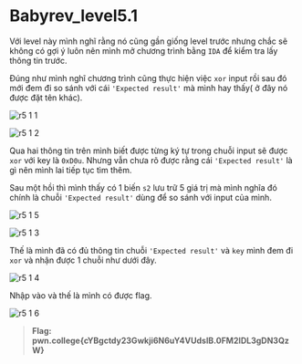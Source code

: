 # **Babyrev_level5.1**

Với level này mình nghĩ rằng nó cũng gần giống level trước nhưng chắc sẽ không có gợi ý luôn nên mình mở chương trình bằng `IDA` để kiểm tra lấy thông tin trước.

Đúng như mình nghĩ chương trình cũng thực hiện việc `xor` input rồi sau đó mới đem đi so sánh với cái `'Expected result'` mà mình hay thấy( ở đây nó được đặt tên khác).

![r5 1 1](https://github.com/hoangdat251004/ehc_ctf_learn/assets/110254118/55db2125-02fc-46e6-9d33-dd399950b7d5)

![r5 1 2](https://github.com/hoangdat251004/ehc_ctf_learn/assets/110254118/95becea0-2407-4bf0-8be0-6e7699e1f41d)

Qua hai thông tin trên mình biết được từng ký tự trong chuỗi input sẽ được `xor` với key là `0xD0u`. Nhưng vẫn chưa rõ được rằng cái `'Expected result'` là gì nên mình lai tiếp tục tìm thêm.

Sau một hồi thì mình thấy có 1 biến `s2` lưu trữ 5 giá trị mà mình nghĩa đó chính là chuỗi `'Expected result'` dùng để so sánh với input của mình.

![r5 1 5](https://github.com/hoangdat251004/ehc_ctf_learn/assets/110254118/4771f066-b62f-409a-b929-312033b13916)

![r5 1 3](https://github.com/hoangdat251004/ehc_ctf_learn/assets/110254118/6430b95e-9da6-4d0e-b31b-63864bb1690b)

Thế là mình đã có đủ thông tin chuỗi `'Expected result'` và `key` mình đem đi `xor` và nhận được 1 chuỗi như dưới đây.

![r5 1 4](https://github.com/hoangdat251004/ehc_ctf_learn/assets/110254118/73450fa4-ff44-4cba-9784-c6255bb5cf21)

Nhập vào và thế là mình có được flag.

![r5 1 6](https://github.com/hoangdat251004/ehc_ctf_learn/assets/110254118/9fc1cab1-e887-44d9-9385-7d568164471f)

> **Flag: pwn.college{cYBgctdy23Gwkji6N6uY4VUdslB.0FM2IDL3gDN3QzW}**
